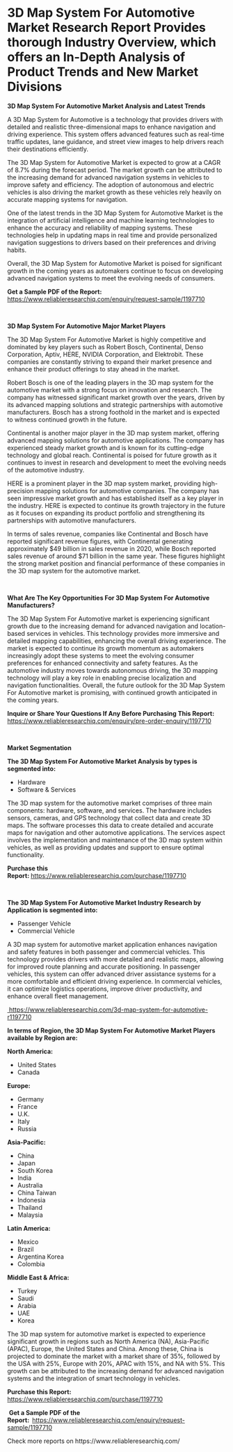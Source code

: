 <p><h1>3D Map System For Automotive Market Research Report Provides thorough Industry Overview, which offers an In-Depth Analysis of Product Trends and New Market Divisions</h1></p><p><strong>3D Map System For Automotive Market Analysis and Latest Trends</strong></p>
<p><p>A 3D Map System for Automotive is a technology that provides drivers with detailed and realistic three-dimensional maps to enhance navigation and driving experience. This system offers advanced features such as real-time traffic updates, lane guidance, and street view images to help drivers reach their destinations efficiently.</p><p>The 3D Map System for Automotive Market is expected to grow at a CAGR of 8.7% during the forecast period. The market growth can be attributed to the increasing demand for advanced navigation systems in vehicles to improve safety and efficiency. The adoption of autonomous and electric vehicles is also driving the market growth as these vehicles rely heavily on accurate mapping systems for navigation.</p><p>One of the latest trends in the 3D Map System for Automotive Market is the integration of artificial intelligence and machine learning technologies to enhance the accuracy and reliability of mapping systems. These technologies help in updating maps in real time and provide personalized navigation suggestions to drivers based on their preferences and driving habits.</p><p>Overall, the 3D Map System for Automotive Market is poised for significant growth in the coming years as automakers continue to focus on developing advanced navigation systems to meet the evolving needs of consumers.</p></p>
<p><strong>Get a Sample PDF of the Report:&nbsp;</strong> <a href="https://www.reliableresearchiq.com/enquiry/request-sample/1197710">https://www.reliableresearchiq.com/enquiry/request-sample/1197710</a></p>
<p>&nbsp;</p>
<p><strong>3D Map System For Automotive Major Market Players</strong></p>
<p><p>The 3D Map System For Automotive Market is highly competitive and dominated by key players such as Robert Bosch, Continental, Denso Corporation, Aptiv, HERE, NVIDIA Corporation, and Elektrobit. These companies are constantly striving to expand their market presence and enhance their product offerings to stay ahead in the market.</p><p>Robert Bosch is one of the leading players in the 3D map system for the automotive market with a strong focus on innovation and research. The company has witnessed significant market growth over the years, driven by its advanced mapping solutions and strategic partnerships with automotive manufacturers. Bosch has a strong foothold in the market and is expected to witness continued growth in the future.</p><p>Continental is another major player in the 3D map system market, offering advanced mapping solutions for automotive applications. The company has experienced steady market growth and is known for its cutting-edge technology and global reach. Continental is poised for future growth as it continues to invest in research and development to meet the evolving needs of the automotive industry.</p><p>HERE is a prominent player in the 3D map system market, providing high-precision mapping solutions for automotive companies. The company has seen impressive market growth and has established itself as a key player in the industry. HERE is expected to continue its growth trajectory in the future as it focuses on expanding its product portfolio and strengthening its partnerships with automotive manufacturers.</p><p>In terms of sales revenue, companies like Continental and Bosch have reported significant revenue figures, with Continental generating approximately $49 billion in sales revenue in 2020, while Bosch reported sales revenue of around $71 billion in the same year. These figures highlight the strong market position and financial performance of these companies in the 3D map system for the automotive market.</p></p>
<p>&nbsp;</p>
<p><strong>What Are The Key Opportunities For 3D Map System For Automotive Manufacturers?</strong></p>
<p><p>The 3D Map System For Automotive market is experiencing significant growth due to the increasing demand for advanced navigation and location-based services in vehicles. This technology provides more immersive and detailed mapping capabilities, enhancing the overall driving experience. The market is expected to continue its growth momentum as automakers increasingly adopt these systems to meet the evolving consumer preferences for enhanced connectivity and safety features. As the automotive industry moves towards autonomous driving, the 3D mapping technology will play a key role in enabling precise localization and navigation functionalities. Overall, the future outlook for the 3D Map System For Automotive market is promising, with continued growth anticipated in the coming years.</p></p>
<p><strong>Inquire or Share Your Questions If Any Before Purchasing This Report:</strong> <a href="https://www.reliableresearchiq.com/enquiry/pre-order-enquiry/1197710">https://www.reliableresearchiq.com/enquiry/pre-order-enquiry/1197710</a></p>
<p>&nbsp;</p>
<p><strong>Market Segmentation</strong></p>
<p><strong>The 3D Map System For Automotive Market Analysis by types is segmented into:</strong></p>
<p><ul><li>Hardware</li><li>Software & Services</li></ul></p>
<p><p>The 3D map system for the automotive market comprises of three main components: hardware, software, and services. The hardware includes sensors, cameras, and GPS technology that collect data and create 3D maps. The software processes this data to create detailed and accurate maps for navigation and other automotive applications. The services aspect involves the implementation and maintenance of the 3D map system within vehicles, as well as providing updates and support to ensure optimal functionality.</p></p>
<p><strong>Purchase this Report:&nbsp;</strong><a href="https://www.reliableresearchiq.com/purchase/1197710">https://www.reliableresearchiq.com/purchase/1197710</a></p>
<p>&nbsp;</p>
<p><strong>The 3D Map System For Automotive Market Industry Research by Application is segmented into:</strong></p>
<p><ul><li>Passenger Vehicle</li><li>Commercial Vehicle</li></ul></p>
<p><p>A 3D map system for automotive market application enhances navigation and safety features in both passenger and commercial vehicles. This technology provides drivers with more detailed and realistic maps, allowing for improved route planning and accurate positioning. In passenger vehicles, this system can offer advanced driver assistance systems for a more comfortable and efficient driving experience. In commercial vehicles, it can optimize logistics operations, improve driver productivity, and enhance overall fleet management.</p></p>
<p><a href="https://www.reliableresearchiq.com/3d-map-system-for-automotive-r1197710">&nbsp;https://www.reliableresearchiq.com/3d-map-system-for-automotive-r1197710</a></p>
<p><strong>In terms of Region, the 3D Map System For Automotive Market Players available by Region are:</strong></p>
<p>
    <p> <strong> North America: </strong>
        <ul>
            <li>United States</li>
            <li>Canada</li>
        </ul>
        </p> 
    <p> <strong> Europe: </strong>
        <ul>
            <li>Germany</li>
            <li>France</li>
            <li>U.K.</li>
            <li>Italy</li>
            <li>Russia</li>
        </ul>
        </p> 
    <p> <strong> Asia-Pacific: </strong>
        <ul>
            <li>China</li>
            <li>Japan</li>
            <li>South Korea</li>
            <li>India</li>
            <li>Australia</li>
            <li>China Taiwan</li>
            <li>Indonesia</li>
            <li>Thailand</li>
            <li>Malaysia</li>
        </ul>
        </p> 
    <p> <strong> Latin America: </strong>
        <ul>
            <li>Mexico</li>
            <li>Brazil</li>
            <li>Argentina Korea</li>
            <li>Colombia</li>
        </ul>
        </p> 
    <p> <strong> Middle East & Africa: </strong>
        <ul>
            <li>Turkey</li>
            <li>Saudi</li>
            <li>Arabia</li>
            <li>UAE</li>
            <li>Korea</li>
        </ul>
    </p>
    </p>
<p><p>The 3D map system for automotive market is expected to experience significant growth in regions such as North America (NA), Asia-Pacific (APAC), Europe, the United States and China. Among these, China is projected to dominate the market with a market share of 35%, followed by the USA with 25%, Europe with 20%, APAC with 15%, and NA with 5%. This growth can be attributed to the increasing demand for advanced navigation systems and the integration of smart technology in vehicles.</p></p>
<p><strong>Purchase this Report: </strong><a href="https://www.reliableresearchiq.com/purchase/1197710">https://www.reliableresearchiq.com/purchase/1197710</a></p>
<p>&nbsp;<strong>Get a Sample PDF of the Report:&nbsp;&nbsp;</strong><a href="https://www.reliableresearchiq.com/enquiry/request-sample/1197710">https://www.reliableresearchiq.com/enquiry/request-sample/1197710</a></p>
<p><strong></strong></p>
<p>Check more reports on https://www.reliableresearchiq.com/</p>
